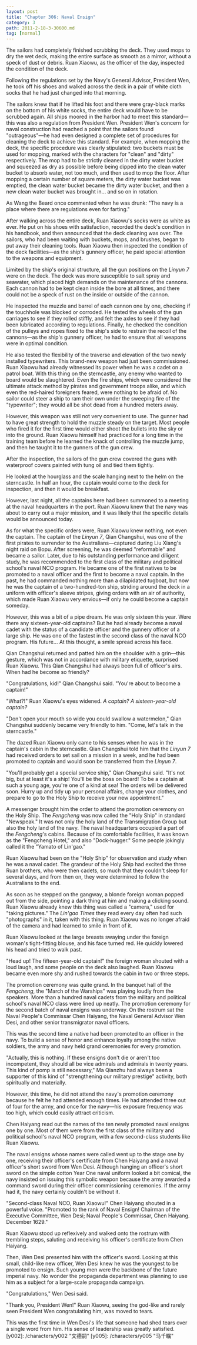 ```yaml
---
layout: post
title: "Chapter 306: Naval Ensign"
category: 3
path: 2011-2-18-3-30600.md
tag: [normal]
---
```


The sailors had completely finished scrubbing the deck. They used mops to dry the wet deck, making the entire surface as smooth as a mirror, without a speck of dust or debris. Ruan Xiaowu, as the officer of the day, inspected the condition of the deck.

Following the regulations set by the Navy's General Advisor, President Wen, he took off his shoes and walked across the deck in a pair of white cloth socks that he had just changed into that morning.

The sailors knew that if he lifted his foot and there were gray-black marks on the bottom of his white socks, the entire deck would have to be scrubbed again. All ships moored in the harbor had to meet this standard—this was also a regulation from President Wen. President Wen's concern for naval construction had reached a point that the sailors found "outrageous"—he had even designed a complete set of procedures for cleaning the deck to achieve this standard. For example, when mopping the deck, the specific procedure was clearly stipulated: two buckets must be used for mopping, marked with the characters for "clean" and "dirty" respectively. The mop had to be strictly cleaned in the dirty water bucket and squeezed as dry as possible before being dipped into the clean water bucket to absorb water, not too much, and then used to mop the floor. After mopping a certain number of square meters, the dirty water bucket was emptied, the clean water bucket became the dirty water bucket, and then a new clean water bucket was brought in... and so on in rotation.

As Wang the Beard once commented when he was drunk: "The navy is a place where there are regulations even for farting."

After walking across the entire deck, Ruan Xiaowu's socks were as white as ever. He put on his shoes with satisfaction, recorded the deck's condition in his handbook, and then announced that the deck cleaning was over. The sailors, who had been waiting with buckets, mops, and brushes, began to put away their cleaning tools. Ruan Xiaowu then inspected the condition of the deck facilities—as the ship's gunnery officer, he paid special attention to the weapons and equipment.

Limited by the ship's original structure, all the gun positions on the *Linyun 7* were on the deck. The deck was more susceptible to salt spray and seawater, which placed high demands on the maintenance of the cannons. Each cannon had to be kept clean inside the bore at all times, and there could not be a speck of rust on the inside or outside of the cannon.

He inspected the muzzle and barrel of each cannon one by one, checking if the touchhole was blocked or corroded. He tested the wheels of the gun carriages to see if they rolled stiffly, and felt the axles to see if they had been lubricated according to regulations. Finally, he checked the condition of the pulleys and ropes fixed to the ship's side to restrain the recoil of the cannons—as the ship's gunnery officer, he had to ensure that all weapons were in optimal condition.

He also tested the flexibility of the traverse and elevation of the two newly installed typewriters. This brand-new weapon had just been commissioned. Ruan Xiaowu had already witnessed its power when he was a cadet on a patrol boat. With this thing on the sterncastle, any enemy who wanted to board would be slaughtered. Even the fire ships, which were considered the ultimate attack method by pirates and government troops alike, and which even the red-haired foreigners feared, were nothing to be afraid of. No sailor could steer a ship to ram their own under the sweeping fire of the "typewriter"; they would all be shot dead from a hundred meters away.

However, this weapon was still not very convenient to use. The gunner had to have great strength to hold the muzzle steady on the target. Most people who fired it for the first time would either shoot the bullets into the sky or into the ground. Ruan Xiaowu himself had practiced for a long time in the training team before he learned the knack of controlling the muzzle jump, and then he taught it to the gunners of the gun crew.

After the inspection, the sailors of the gun crew covered the guns with waterproof covers painted with tung oil and tied them tightly.

He looked at the hourglass and the scale hanging next to the helm on the sterncastle. In half an hour, the captain would come to the deck for inspection, and then it would be breakfast.

However, last night, all the captains here had been summoned to a meeting at the naval headquarters in the port. Ruan Xiaowu knew that the navy was about to carry out a major mission, and it was likely that the specific details would be announced today.

As for what the specific orders were, Ruan Xiaowu knew nothing, not even the captain. The captain of the *Linyun 7*, Qian Changshui, was one of the first pirates to surrender to the Australians—captured during Liu Xiang's night raid on Bopu. After screening, he was deemed "reformable" and became a sailor. Later, due to his outstanding performance and diligent study, he was recommended to the first class of the military and political school's naval NCO program. He became one of the first natives to be promoted to a naval officer and the first to become a naval captain. In the past, he had commanded nothing more than a dilapidated tugboat, but now he was the captain of a two-hundred-ton ship, striding around the deck in a uniform with officer's sleeve stripes, giving orders with an air of authority, which made Ruan Xiaowu very envious—if only he could become a captain someday.

However, this was a bit of a pipe dream. He was only sixteen this year. Were there any sixteen-year-old captains? But he had already become a naval cadet with the status of a candidate officer and the gunnery officer of a large ship. He was one of the fastest in the second class of the naval NCO program. His future... At this thought, a smile spread across his face.

Qian Changshui returned and patted him on the shoulder with a grin—this gesture, which was not in accordance with military etiquette, surprised Ruan Xiaowu. This Qian Changshui had always been full of officer's airs. When had he become so friendly?

"Congratulations, kid!" Qian Changshui said. "You're about to become a captain!"

"What?!" Ruan Xiaowu's eyes widened. *A captain? A sixteen-year-old captain?*

"Don't open your mouth so wide you could swallow a watermelon," Qian Changshui suddenly became very friendly to him. "Come, let's talk in the sterncastle."

The dazed Ruan Xiaowu only came to his senses when he was in the captain's cabin in the sterncastle. Qian Changshui told him that the *Linyun 7* had received orders to set sail on a mission in a week, and he had been promoted to captain and would soon be transferred from the *Linyun 7*.

"You'll probably get a special service ship," Qian Changshui said. "It's not big, but at least it's a ship! You'll be the boss on board! To be a captain at such a young age, you're one of a kind at sea! The orders will be delivered soon. Hurry up and tidy up your personal affairs, change your clothes, and prepare to go to the Holy Ship to receive your new appointment."

A messenger brought him the order to attend the promotion ceremony on the Holy Ship. The *Fengcheng* was now called the "Holy Ship" in standard "Newspeak." It was not only the holy land of the Transmigration Group but also the holy land of the navy. The naval headquarters occupied a part of the *Fengcheng*'s cabins. Because of its comfortable facilities, it was known as the "Fengcheng Hotel," and also "Dock-hugger." Some people jokingly called it the "Yamato of Lin'gao."

Ruan Xiaowu had been on the "Holy Ship" for observation and study when he was a naval cadet. The grandeur of the Holy Ship had excited the three Ruan brothers, who were then cadets, so much that they couldn't sleep for several days, and from then on, they were determined to follow the Australians to the end.

As soon as he stepped on the gangway, a blonde foreign woman popped out from the side, pointing a dark thing at him and making a clicking sound. Ruan Xiaowu already knew this thing was called a "camera," used for "taking pictures." The *Lin'gao Times* they read every day often had such "photographs" in it, taken with this thing. Ruan Xiaowu was no longer afraid of the camera and had learned to smile in front of it.

Ruan Xiaowu looked at the large breasts swaying under the foreign woman's tight-fitting blouse, and his face turned red. He quickly lowered his head and tried to walk past.

"Head up! The fifteen-year-old captain!" the foreign woman shouted with a loud laugh, and some people on the deck also laughed. Ruan Xiaowu became even more shy and rushed towards the cabin in two or three steps.

The promotion ceremony was quite grand. In the banquet hall of the *Fengcheng*, the "March of the Warships" was playing loudly from the speakers. More than a hundred naval cadets from the military and political school's naval NCO class were lined up neatly. The promotion ceremony for the second batch of naval ensigns was underway. On the rostrum sat the Naval People's Commissar Chen Haiyang, the Naval General Advisor Wen Desi, and other senior transmigrator naval officers.

This was the second time a native had been promoted to an officer in the navy. To build a sense of honor and enhance loyalty among the native soldiers, the army and navy held grand ceremonies for every promotion.

"Actually, this is nothing. If these ensigns don't die or aren't too incompetent, they should all be vice admirals and admirals in twenty years. This kind of pomp is still necessary," Ma Qianzhu had always been a supporter of this kind of "strengthening our military prestige" activity, both spiritually and materially.

However, this time, he did not attend the navy's promotion ceremony because he felt he had attended enough times. He had attended three out of four for the army, and once for the navy—his exposure frequency was too high, which could easily attract criticism.

Chen Haiyang read out the names of the ten newly promoted naval ensigns one by one. Most of them were from the first class of the military and political school's naval NCO program, with a few second-class students like Ruan Xiaowu.

The naval ensigns whose names were called went up to the stage one by one, receiving their officer's certificate from Chen Haiyang and a naval officer's short sword from Wen Desi. Although hanging an officer's short sword on the simple cotton Year One naval uniform looked a bit comical, the navy insisted on issuing this symbolic weapon because the army awarded a command sword during their officer commissioning ceremonies. If the army had it, the navy certainly couldn't be without it.

"Second-class Naval NCO, Ruan Xiaowu!" Chen Haiyang shouted in a powerful voice. "Promoted to the rank of Naval Ensign! Chairman of the Executive Committee, Wen Desi; Naval People's Commissar, Chen Haiyang. December 1629."

Ruan Xiaowu stood up reflexively and walked onto the rostrum with trembling steps, saluting and receiving his officer's certificate from Chen Haiyang.

Then, Wen Desi presented him with the officer's sword. Looking at this small, child-like new officer, Wen Desi knew he was the youngest to be promoted to ensign. Such young men were the backbone of the future imperial navy. No wonder the propaganda department was planning to use him as a subject for a large-scale propaganda campaign.

"Congratulations," Wen Desi said.

"Thank you, President Wen!" Ruan Xiaowu, seeing the god-like and rarely seen President Wen congratulating him, was moved to tears.

This was the first time in Wen Desi's life that someone had shed tears over a single word from him. His sense of leadership was greatly satisfied.
[y002]: /characters/y002 "文德嗣"
[y005]: /characters/y005 "马千瞩"